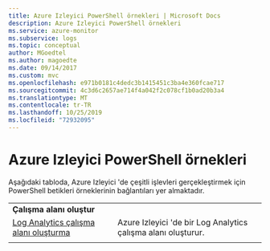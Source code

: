 ```yaml
---
title: Azure Izleyici PowerShell örnekleri | Microsoft Docs
description: Azure Izleyici PowerShell örnekleri
ms.service: azure-monitor
ms.subservice: logs
ms.topic: conceptual
author: MGoedtel
ms.author: magoedte
ms.date: 09/14/2017
ms.custom: mvc
ms.openlocfilehash: e971b0181c4dedc3b1415451c3ba4e360fcae717
ms.sourcegitcommit: 4c3d6c2657ae714f4a042f2c078cf1b0ad20b3a4
ms.translationtype: MT
ms.contentlocale: tr-TR
ms.lasthandoff: 10/25/2019
ms.locfileid: "72932095"
---
```

# <a name="azure-monitor-powershell-samples"></a>Azure Izleyici PowerShell örnekleri

Aşağıdaki tabloda, Azure Izleyici 'de çeşitli işlevleri gerçekleştirmek için PowerShell betikleri örneklerinin bağlantıları yer almaktadır.

| | |
|---|---|
|**Çalışma alanı oluştur**||
| [Log Analytics çalışma alanı oluşturma](../scripts/powershell-sample-create-workspace.md) | Azure Izleyici 'de bir Log Analytics çalışma alanı oluşturur.|
| | |

